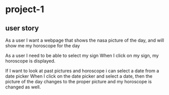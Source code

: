# project-1


## user story
As a user I want a webpage that shows the nasa picture of the day, and will show me my horoscope for the day

As a user I need to be able to select my sign
When I click on my sign, my horoscope is displayed.

If I want to look at past pictures and horoscope i can select a date from a date picker
When I click on the date picker and select a date, then the picture of the day changes to the proper picture and my horoscope is changed as well.

